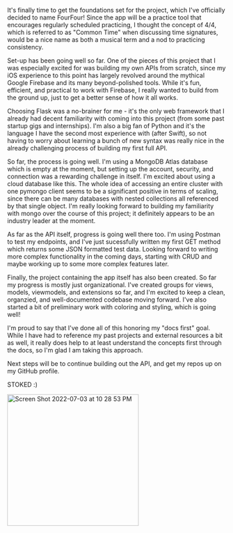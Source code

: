 It's finally time to get the foundations set for the project, which I've officially decided to name FourFour! Since the app will be a practice tool that encourages regularly scheduled practicing, I thought the concept of 4/4, which is referred to as "Common Time" when discussing time signatures, would be a nice name as both a musical term and a nod to practicing consistency. 

Set-up has been going well so far. One of the pieces of this project that I was especially excited for was building my own APIs from scratch, since my iOS experience to this point has largely revolved around the mythical Google Firebase and its many beyond-polished tools. While it's fun, efficient, and practical to work with Firebase, I really wanted to build from the ground up, just to get a better sense of how it all works. 

Choosing Flask was a no-brainer for me - it's the only web framework that I already had decent familiarity with coming into this project (from some past startup gigs and internships). I'm also a big fan of Python and it's the language I have the second most experience with (after Swift), so not having to worry about learning a bunch of new syntax was really nice in the already challenging process of building my first full API. 

So far, the process is going well. I'm using a MongoDB Atlas database which is empty at the moment, but setting up the account, security, and connection was a rewarding challenge in itself. I'm excited about using a cloud database like this. The whole idea of accessing an entire cluster with one pymongo client seems to be a significant positive in terms of scaling, since there can be many databases with nested collections all referenced by that single object. I'm really looking forward to building my familiarity with mongo over the course of this project; it definitely appears to be an industry leader at the moment. 

As far as the API itself, progress is going well there too. I'm using Postman to test my endpoints, and I've just sucessfully written my first GET method which returns some JSON formatted test data. Looking forward to writing more complex functionality in the coming days, starting with CRUD and maybe working up to some more complex features later. 

Finally, the project containing the app itself has also been created. So far my progress is mostly just organizational. I've created groups for views, models, viewmodels, and extensions so far, and I'm excited to keep a clean, organzied, and well-documented codebase moving forward. I've also started a bit of preliminary work with coloring and styling, which is going well!

I'm proud to say that I've done all of this honoring my "docs first" goal. While I have had to reference my past projects and external resources a bit as well, it really does help to at least understand the concepts first through the docs, so I'm glad I am taking this approach. 

Next steps will be to continue building out the API, and get my repos up on my GitHub profile.

STOKED :)

<img width="302" alt="Screen Shot 2022-07-03 at 10 28 53 PM" src="https://user-images.githubusercontent.com/92061170/177071119-e7d290a1-2bc2-4bfe-b200-1e9230625e8e.png">


